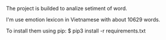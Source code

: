 The project is builded to analize setiment of word.

I'm use emotion lexicon in Vietnamese with about 10629 words.

To install them using pip:
$ pip3 install -r requirements.txt